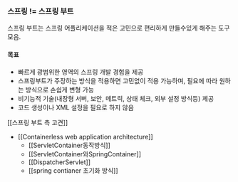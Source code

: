 ### 스프링 != 스프링 부트

스프링 부트는 스프링 어플리케이션을 적은 고민으로 편리하게 만들수있게 해주는 도구 모음.

#### 목표
* 빠르게 광범위한 영역의 스프링 개발 경험을 제공
* 스프링부트가 주장하는 방식을 적용하면 고민없이 적용 가능하며, 필요에 따라 원하는 방식으로 손쉽게 변형 가능
* 비기능적 기술(내장형 서버, 보안, 메트릭, 상태 체크, 외부 설정 방식등) 제공
* 코드 생성이나 XML 설정을 필요로 하지 않음

[[스프링 부트 측 고견]]

- [[Containerless web application architecture]]
	-  [[ServletContainer동작방식]]
	- [[ServletContainer와SpringContainer]]
	- [[DispatcherServlet]]
	- [[spring contianer 초기화 방식]]


